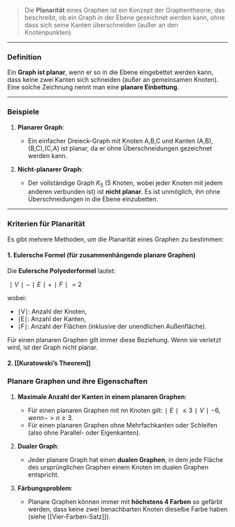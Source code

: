
>Die **Planarität** eines Graphen ist ein Konzept der Graphentheorie, das beschreibt, ob ein Graph in der Ebene gezeichnet werden kann, ohne dass sich seine Kanten überschneiden (außer an den Knotenpunkten).

---

### **Definition**

Ein **Graph ist planar**, wenn er so in die Ebene eingebettet werden kann, dass keine zwei Kanten sich schneiden (außer an gemeinsamen Knoten). Eine solche Zeichnung nennt man eine **planare Einbettung**.

---

### **Beispiele**

1. **Planarer Graph**:
    
    - Ein einfacher Dreieck-Graph mit Knoten A,B,C und Kanten (A,B),(B,C),(C,A) ist planar, da er ohne Überschneidungen gezeichnet werden kann.
2. **Nicht-planarer Graph**:
    
    - Der vollständige Graph $K_5$​ (5 Knoten, wobei jeder Knoten mit jedem anderen verbunden ist) ist **nicht planar**. Es ist unmöglich, ihn ohne Überschneidungen in die Ebene einzubetten.

---

### **Kriterien für Planarität**

Es gibt mehrere Methoden, um die Planarität eines Graphen zu bestimmen:

#### 1. **Eulersche Formel** (für zusammenhängende planare Graphen)

Die **Eulersche Polyederformel** lautet:

$∣V∣−∣E∣+∣F∣=2$

wobei:

- ∣V∣: Anzahl der Knoten,
- ∣E∣: Anzahl der Kanten,
- ∣F∣: Anzahl der Flächen (inklusive der unendlichen Außenfläche).

Für einen planaren Graphen gilt immer diese Beziehung. Wenn sie verletzt wird, ist der Graph nicht planar.

#### 2. [[Kuratowski’s Theorem]]

### **Planare Graphen und ihre Eigenschaften**

1. **Maximale Anzahl der Kanten in einem planaren Graphen**:
    
    - Für einen planaren Graphen mit nn Knoten gilt:$∣E∣≤3∣V∣−6,wenn->n≥3.$
    - Für einen planaren Graphen ohne Mehrfachkanten oder Schleifen (also ohne Parallel- oder Eigenkanten).
2. **Dualer Graph**:
    
    - Jeder planare Graph hat einen **dualen Graphen**, in dem jede Fläche des ursprünglichen Graphen einem Knoten im dualen Graphen entspricht.
3. **Färbungsproblem**:
    
    - Planare Graphen können immer mit **höchstens 4 Farben** so gefärbt werden, dass keine zwei benachbarten Knoten dieselbe Farbe haben (siehe [[Vier-Farben-Satz]]).